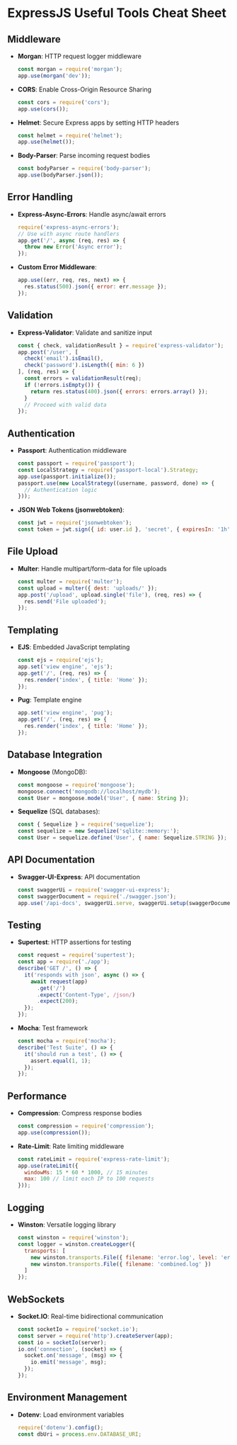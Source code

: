 # ExpressJS Useful Tools Cheat Sheet

## Middleware
- **Morgan**: HTTP request logger middleware
  ```javascript
  const morgan = require('morgan');
  app.use(morgan('dev'));
  ```
- **CORS**: Enable Cross-Origin Resource Sharing
  ```javascript
  const cors = require('cors');
  app.use(cors());
  ```
- **Helmet**: Secure Express apps by setting HTTP headers
  ```javascript
  const helmet = require('helmet');
  app.use(helmet());
  ```
- **Body-Parser**: Parse incoming request bodies
  ```javascript
  const bodyParser = require('body-parser');
  app.use(bodyParser.json());
  ```

## Error Handling
- **Express-Async-Errors**: Handle async/await errors
  ```javascript
  require('express-async-errors');
  // Use with async route handlers
  app.get('/', async (req, res) => {
    throw new Error('Async error');
  });
  ```
- **Custom Error Middleware**:
  ```javascript
  app.use((err, req, res, next) => {
    res.status(500).json({ error: err.message });
  });
  ```

## Validation
- **Express-Validator**: Validate and sanitize input
  ```javascript
  const { check, validationResult } = require('express-validator');
  app.post('/user', [
    check('email').isEmail(),
    check('password').isLength({ min: 6 })
  ], (req, res) => {
    const errors = validationResult(req);
    if (!errors.isEmpty()) {
      return res.status(400).json({ errors: errors.array() });
    }
    // Proceed with valid data
  });
  ```

## Authentication
- **Passport**: Authentication middleware
  ```javascript
  const passport = require('passport');
  const LocalStrategy = require('passport-local').Strategy;
  app.use(passport.initialize());
  passport.use(new LocalStrategy((username, password, done) => {
    // Authentication logic
  }));
  ```
- **JSON Web Tokens (jsonwebtoken)**:
  ```javascript
  const jwt = require('jsonwebtoken');
  const token = jwt.sign({ id: user.id }, 'secret', { expiresIn: '1h' });
  ```

## File Upload
- **Multer**: Handle multipart/form-data for file uploads
  ```javascript
  const multer = require('multer');
  const upload = multer({ dest: 'uploads/' });
  app.post('/upload', upload.single('file'), (req, res) => {
    res.send('File uploaded');
  });
  ```

## Templating
- **EJS**: Embedded JavaScript templating
  ```javascript
  const ejs = require('ejs');
  app.set('view engine', 'ejs');
  app.get('/', (req, res) => {
    res.render('index', { title: 'Home' });
  });
  ```
- **Pug**: Template engine
  ```javascript
  app.set('view engine', 'pug');
  app.get('/', (req, res) => {
    res.render('index', { title: 'Home' });
  });
  ```

## Database Integration
- **Mongoose** (MongoDB):
  ```javascript
  const mongoose = require('mongoose');
  mongoose.connect('mongodb://localhost/mydb');
  const User = mongoose.model('User', { name: String });
  ```
- **Sequelize** (SQL databases):
  ```javascript
  const { Sequelize } = require('sequelize');
  const sequelize = new Sequelize('sqlite::memory:');
  const User = sequelize.define('User', { name: Sequelize.STRING });
  ```

## API Documentation
- **Swagger-UI-Express**: API documentation
  ```javascript
  const swaggerUi = require('swagger-ui-express');
  const swaggerDocument = require('./swagger.json');
  app.use('/api-docs', swaggerUi.serve, swaggerUi.setup(swaggerDocument));
  ```

## Testing
- **Supertest**: HTTP assertions for testing
  ```javascript
  const request = require('supertest');
  const app = require('./app');
  describe('GET /', () => {
    it('responds with json', async () => {
      await request(app)
        .get('/')
        .expect('Content-Type', /json/)
        .expect(200);
    });
  });
  ```
- **Mocha**: Test framework
  ```javascript
  const mocha = require('mocha');
  describe('Test Suite', () => {
    it('should run a test', () => {
      assert.equal(1, 1);
    });
  });
  ```

## Performance
- **Compression**: Compress response bodies
  ```javascript
  const compression = require('compression');
  app.use(compression());
  ```
- **Rate-Limit**: Rate limiting middleware
  ```javascript
  const rateLimit = require('express-rate-limit');
  app.use(rateLimit({
    windowMs: 15 * 60 * 1000, // 15 minutes
    max: 100 // limit each IP to 100 requests
  }));
  ```

## Logging
- **Winston**: Versatile logging library
  ```javascript
  const winston = require('winston');
  const logger = winston.createLogger({
    transports: [
      new winston.transports.File({ filename: 'error.log', level: 'error' }),
      new winston.transports.File({ filename: 'combined.log' })
    ]
  });
  ```

## WebSockets
- **Socket.IO**: Real-time bidirectional communication
  ```javascript
  const socketIo = require('socket.io');
  const server = require('http').createServer(app);
  const io = socketIo(server);
  io.on('connection', (socket) => {
    socket.on('message', (msg) => {
      io.emit('message', msg);
    });
  });
  ```

## Environment Management
- **Dotenv**: Load environment variables
  ```javascript
  require('dotenv').config();
  const dbUri = process.env.DATABASE_URI;